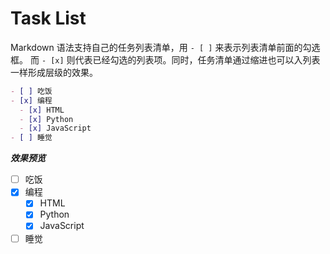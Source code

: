 Task List
===

Markdown 语法支持自己的任务列表清单，用 `- [ ]` 来表示列表清单前面的勾选框。
而 `- [x]` 则代表已经勾选的列表项。同时，任务清单通过缩进也可以入列表一样形成层级的效果。

```markdown
- [ ] 吃饭
- [x] 编程
  - [x] HTML
  - [x] Python
  - [x] JavaScript
- [ ] 睡觉
```

***效果预览***

- [ ] 吃饭
- [x] 编程
  - [x] HTML
  - [x] Python
  - [x] JavaScript
- [ ] 睡觉
